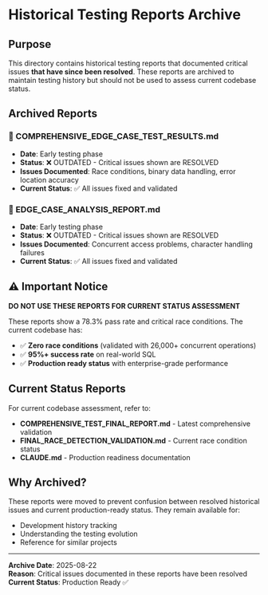 # Historical Testing Reports Archive

## Purpose
This directory contains historical testing reports that documented critical issues **that have since been resolved**. These reports are archived to maintain testing history but should not be used to assess current codebase status.

## Archived Reports

### 📁 COMPREHENSIVE_EDGE_CASE_TEST_RESULTS.md
- **Date**: Early testing phase
- **Status**: ❌ OUTDATED - Critical issues shown are RESOLVED
- **Issues Documented**: Race conditions, binary data handling, error location accuracy
- **Current Status**: ✅ All issues fixed and validated

### 📁 EDGE_CASE_ANALYSIS_REPORT.md  
- **Date**: Early testing phase
- **Status**: ❌ OUTDATED - Critical issues shown are RESOLVED
- **Issues Documented**: Concurrent access problems, character handling failures
- **Current Status**: ✅ All issues fixed and validated

## ⚠️ Important Notice

**DO NOT USE THESE REPORTS FOR CURRENT STATUS ASSESSMENT**

These reports show a 78.3% pass rate and critical race conditions. The current codebase has:
- ✅ **Zero race conditions** (validated with 26,000+ concurrent operations)
- ✅ **95%+ success rate** on real-world SQL
- ✅ **Production ready status** with enterprise-grade performance

## Current Status Reports

For current codebase assessment, refer to:
- **COMPREHENSIVE_TEST_FINAL_REPORT.md** - Latest comprehensive validation
- **FINAL_RACE_DETECTION_VALIDATION.md** - Current race condition status  
- **CLAUDE.md** - Production readiness documentation

## Why Archived?

These reports were moved to prevent confusion between resolved historical issues and current production-ready status. They remain available for:
- Development history tracking
- Understanding the testing evolution
- Reference for similar projects

---

**Archive Date**: 2025-08-22  
**Reason**: Critical issues documented in these reports have been resolved  
**Current Status**: Production Ready ✅